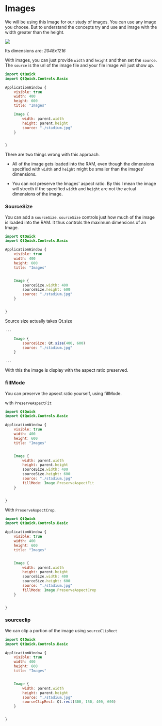 # Images

We will be using this Image for our study of images. You can use any image you choose. But to understand the concepts try and use and image with the width greater than the height.

![](D:\Tutsandbox\educative\stadium.jpg)

Its dimensions are: *2048x1216*

With images, you can just provide `width` and `height` and then set the `source`. The `source` is the url of the image file and your file image will just show up.

```qml
import QtQuick
import QtQuick.Controls.Basic

ApplicationWindow {
    visible: true
    width: 400
    height: 600
    title: "Images"

    Image {
        width: parent.width
        height: parent.height
        source: "./stadium.jpg"
    }


}
```

There are two things wrong with this approach.

* All of the image gets loaded into the RAM, even though the dimensions specified with `width` and `height` might be smaller than the images' dimensions.

* You can not preserve the Images' aspect ratio. By this I mean the image will strecth if the specified `width` and `height` are not the actual dimensions of the image.

### SourceSize

You can add a  `sourceSize`. `sourceSize` controls just how much of the image is loaded into the RAM. It thus controls the maximum dimensions of an Image.

```qml
import QtQuick
import QtQuick.Controls.Basic

ApplicationWindow {
    visible: true
    width: 400
    height: 600
    title: "Images"


    Image {
        sourceSize.width: 400
        sourceSize.height: 600
        source: "./stadium.jpg"
    }


}
```

Source size actually takes Qt.size

```qml
...

    Image {
        sourceSize: Qt.size(400, 600)
        source: "./stadium.jpg"
    }

...
```

 With this the image is display with the aspect ratio preserved.

### fillMode

You can preserve the apsect ratio yourself, using fillMode.

with `PreserveAspectFit`

```qml
import QtQuick
import QtQuick.Controls.Basic

ApplicationWindow {
    visible: true
    width: 400
    height: 600
    title: "Images"


    Image {
        width: parent.width
        height: parent.height
        sourceSize.width: 400
        sourceSize.height: 600
        source: "./stadium.jpg"
        fillMode: Image.PreserveAspectFit
    }


}
```

With `PreserveAspectCrop`.

```qml
import QtQuick
import QtQuick.Controls.Basic

ApplicationWindow {
    visible: true
    width: 400
    height: 600
    title: "Images"


    Image {
        width: parent.width
        height: parent.height
        sourceSize.width: 400
        sourceSize.height: 600
        source: "./stadium.jpg"
        fillMode: Image.PreserveAspectCrop
    }


}
```

### sourceclip

We can clip a portion of the image using `sourceClipRect`

```qml
import QtQuick
import QtQuick.Controls.Basic

ApplicationWindow {
    visible: true
    width: 400
    height: 600
    title: "Images"


    Image {
        width: parent.width
        height: parent.height
        source: "./stadium.jpg"
        sourceClipRect: Qt.rect(300, 150, 400, 600)
    }


}
```
